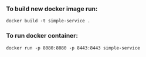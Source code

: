 ### To build new docker image run:
```
docker build -t simple-service .
```

### To run docker container:
```
docker run -p 8080:8080 -p 8443:8443 simple-service
```